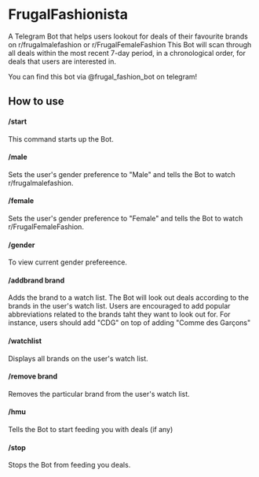 # FrugalFashionista
A Telegram Bot that helps users lookout for deals of their favourite brands on r/frugalmalefashion or r/FrugalFemaleFashion
This Bot will scan through all deals within the most recent 7-day period, in a chronological order, for deals that users are interested in.

You can find this bot via @frugal_fashion_bot on telegram!

## How to use

#### /start
This command starts up the Bot.

#### /male
Sets the user's gender preference to "Male" and tells the Bot to watch r/frugalmalefashion.

#### /female
Sets the user's gender preference to "Female" and tells the Bot to watch r/FrugalFemaleFashion.

#### /gender
To view current gender prefereence.

#### /addbrand brand
Adds the brand to a watch list. The Bot will look out deals according to the brands in the user's watch list.
Users are encouraged to add popular abbreviations related to the brands taht they want to look out for. For instance,
users should add "CDG" on top of adding "Comme des Garçons"

#### /watchlist
Displays all brands on the user's watch list.

#### /remove brand
Removes the particular brand from the user's watch list.

#### /hmu 
Tells the Bot to start feeding you with deals (if any)

#### /stop
Stops the Bot from feeding you deals.
